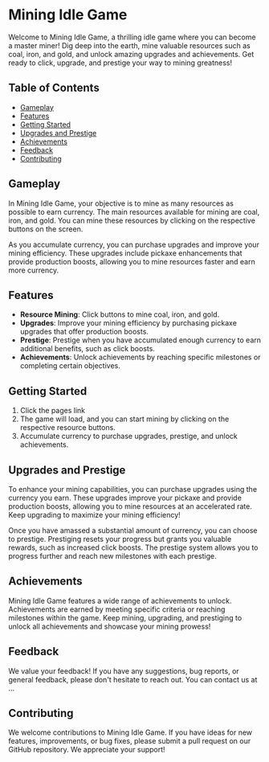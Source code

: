 # Mining Idle Game #

Welcome to Mining Idle Game, a thrilling idle game where you can become a master miner! Dig deep into the earth, mine valuable resources such as coal, iron, and gold, and unlock amazing upgrades and achievements. Get ready to click, upgrade, and prestige your way to mining greatness!

## Table of Contents

- [Gameplay](#gameplay)
- [Features](#features)
- [Getting Started](#getting-started)
- [Upgrades and Prestige](#upgrades-and-prestige)
- [Achievements](#achievements)
- [Feedback](#feedback)
- [Contributing](#contributing)


## Gameplay
In Mining Idle Game, your objective is to mine as many resources as possible to earn currency. The main resources available for mining are coal, iron, and gold. You can mine these resources by clicking on the respective buttons on the screen.

As you accumulate currency, you can purchase upgrades and improve your mining efficiency. These upgrades include pickaxe enhancements that provide production boosts, allowing you to mine resources faster and earn more currency.

## Features 

* **Resource Mining**: Click buttons to mine coal, iron, and gold.
* **Upgrades**: Improve your mining efficiency by purchasing pickaxe upgrades that offer production boosts.
* **Prestige**: Prestige when you have accumulated enough currency to earn additional benefits, such as click boosts.
* **Achievements**: Unlock achievements by reaching specific milestones or completing certain objectives.

## Getting Started 
1. Click the pages link
2. The game will load, and you can start mining by clicking on the respective resource buttons.
3. Accumulate currency to purchase upgrades, prestige, and unlock achievements.

## Upgrades and Prestige 
To enhance your mining capabilities, you can purchase upgrades using the currency you earn. These upgrades improve your pickaxe and provide production boosts, allowing you to mine resources at an accelerated rate. Keep upgrading to maximize your mining efficiency!

Once you have amassed a substantial amount of currency, you can choose to prestige. Prestiging resets your progress but grants you valuable rewards, such as increased click boosts. The prestige system allows you to progress further and reach new milestones with each prestige.

## Achievements 
Mining Idle Game features a wide range of achievements to unlock. Achievements are earned by meeting specific criteria or reaching milestones within the game. Keep mining, upgrading, and prestiging to unlock all achievements and showcase your mining prowess!

## Feedback 
We value your feedback! If you have any suggestions, bug reports, or general feedback, please don't hesitate to reach out. You can contact us at ...

## Contributing 
We welcome contributions to Mining Idle Game. If you have ideas for new features, improvements, or bug fixes, please submit a pull request on our GitHub repository. We appreciate your support!
